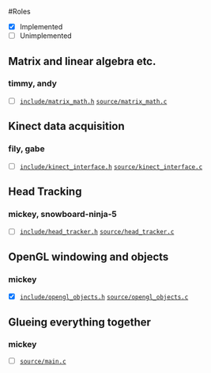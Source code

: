 #Roles

- [x] Implemented
- [ ] Unimplemented

## Matrix and linear algebra etc.
### timmy, andy

- [ ] [`include/matrix_math.h`](include/matrix_math.h) [`source/matrix_math.c`](source/matrix_math.c)

## Kinect data acquisition
### fily, gabe

- [ ] [`include/kinect_interface.h`](include/kinect_interface.h) [`source/kinect_interface.c`](source/kinect_interface.c)

## Head Tracking
### mickey, snowboard-ninja-5

- [ ] [`include/head_tracker.h`](include/head_tracker.h) [`source/head_tracker.c`](source/head_tracker.c)

## OpenGL windowing and objects
### mickey

- [x] [`include/opengl_objects.h`](include/opengl_objects.h) [`source/opengl_objects.c`](source/opengl_objects.c)

## Glueing everything together
### mickey

- [ ] [`source/main.c`](source/main.c)



